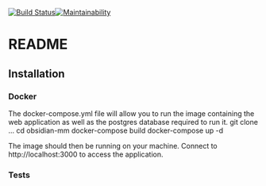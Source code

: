 [![Build Status](https://travis-ci.org/joelchretien/obsidian-mm.svg?branch=master)](https://travis-ci.org/joelchretien/obsidian-mm)[![Maintainability](https://api.codeclimate.com/v1/badges/e1e6fce8e810198a0c3d/maintainability)](https://codeclimate.com/github/joelchretien/obsidian-mm/maintainability)

# README

## Installation
### Docker
The docker-compose.yml file will allow you to run the image containing the web application as well as the postgres database required to run it.
    git clone ...
    cd obsidian-mm
    docker-compose build
    docker-compose up -d
 
The image should then be running on your machine.  Connect to http://localhost:3000 to access the application.
 
### Tests

 
 
 

